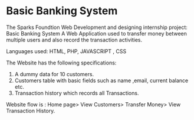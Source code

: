 # Basic Banking System
The Sparks Foundtion Web Development and designing internship project: Basic Banking System A Web Application used to transfer money between multiple users and also record the transaction activities.

Languages used: HTML, PHP, JAVASCRIPT , CSS

The Website has the following specifications:

1. A dummy data for 10 customers.
2. Customers table with basic fields such as name ,email, current balance etc.
3. Transaction history which records all Transactions.

Website flow is :
 Home page> View Customers> Transfer Money> View Transaction History.
